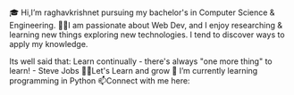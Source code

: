 🎓 Hi,I’m raghavkrishnet pursuing my bachelor's in Computer Science & Engineering.
👩‍💻I am passionate about Web Dev, and I enjoy researching & learning new things exploring new technologies. I tend to discover ways to apply my knowledge.

Its well said that: Learn continually - there's always "one more thing" to learn! - Steve Jobs
👨‍💻Let's Learn and grow
🌱 I’m currently learning programming in Python
📫Connect with me here:



<!---
raghavkrishnet/raghavkrishnet is a ✨ special ✨ repository because its `README.md` (this file) appears on your GitHub profile.
You can click the Preview link to take a look at your changes.
--->
